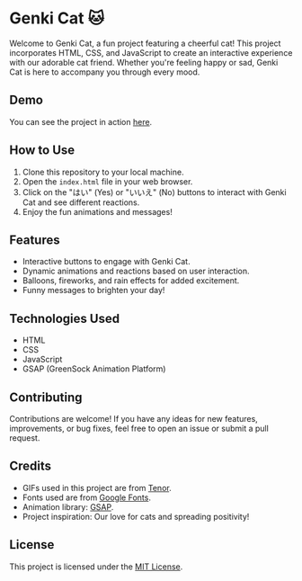 # Genki Cat 🐱

Welcome to Genki Cat, a fun project featuring a cheerful cat! This project incorporates HTML, CSS, and JavaScript to create an interactive experience with our adorable cat friend. Whether you're feeling happy or sad, Genki Cat is here to accompany you through every mood.

## Demo

You can see the project in action [here](https://genki-cat.savazeb.com).

## How to Use

1. Clone this repository to your local machine.
2. Open the `index.html` file in your web browser.
3. Click on the "はい" (Yes) or "いいえ" (No) buttons to interact with Genki Cat and see different reactions.
4. Enjoy the fun animations and messages!

## Features

- Interactive buttons to engage with Genki Cat.
- Dynamic animations and reactions based on user interaction.
- Balloons, fireworks, and rain effects for added excitement.
- Funny messages to brighten your day!

## Technologies Used

- HTML
- CSS
- JavaScript
- GSAP (GreenSock Animation Platform)

## Contributing

Contributions are welcome! If you have any ideas for new features, improvements, or bug fixes, feel free to open an issue or submit a pull request.

## Credits

- GIFs used in this project are from [Tenor](https://tenor.com/).
- Fonts used are from [Google Fonts](https://fonts.google.com/).
- Animation library: [GSAP](https://greensock.com/gsap/).
- Project inspiration: Our love for cats and spreading positivity!

## License

This project is licensed under the [MIT License](LICENSE).
